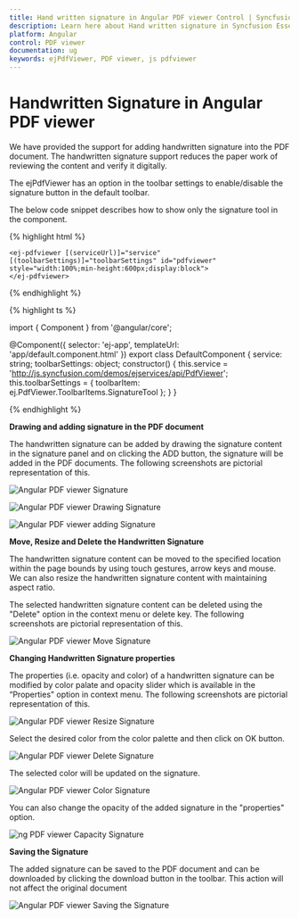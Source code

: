 ```yaml
---
title: Hand written signature in Angular PDF viewer Control | Syncfusion
description: Learn here about Hand written signature in Syncfusion Essential Angular PDF viewer Control, its elements, and more.
platform: Angular
control: PDF viewer
documentation: ug
keywords: ejPdfViewer, PDF viewer, js pdfviewer
---
```


# Handwritten Signature in Angular PDF viewer

We have provided the support for adding handwritten signature into the PDF document. The handwritten signature support reduces the paper work of reviewing the content and verify it digitally. 

The ejPdfViewer has an option in the toolbar settings to enable/disable the signature button in the default toolbar. 

The below code snippet describes how to show only the signature tool in the component.

{% highlight html %}

    <ej-pdfviewer [(serviceUrl)]="service" [(toolbarSettings)]="toolbarSettings" id="pdfviewer" style="width:100%;min-height:600px;display:block">
    </ej-pdfviewer>

{% endhighlight %}

{% highlight ts %}

import { Component } from '@angular/core';

@Component({
    selector: 'ej-app',
    templateUrl: 'app/default.component.html'
})
export class DefaultComponent {
    service: string;
    toolbarSettings: object;
    constructor() {
        this.service = 'http://js.syncfusion.com/demos/ejservices/api/PdfViewer';
        this.toolbarSettings = { toolbarItem: ej.PdfViewer.ToolbarItems.SignatureTool };
    }
}
    
{% endhighlight %}

**Drawing and adding signature in the PDF document**

The handwritten signature can be added by drawing the signature content in the signature panel and on clicking the ADD button, the signature will be added in the PDF documents. The following screenshots are pictorial representation of this.

![Angular PDF viewer Signature](Signature-images/angular-pdfviewer-signature.png)

![Angular PDF viewer Drawing Signature](Signature-images/angular-pdfviewer-drawsignature.png)

![Angular PDF viewer adding Signature](Signature-images/angular-pdfviewer-addsignature.png)

**Move, Resize and Delete the Handwritten Signature**

The handwritten signature content can be moved to the specified location within the page bounds by using touch gestures, arrow keys and mouse. We can also resize the handwritten signature content with maintaining aspect ratio. 

The selected handwritten signature content can be deleted using the "Delete" option in the context menu or delete key. The following screenshots are pictorial representation of this.

![Angular PDF viewer Move Signature](Signature-images/angular-pdfviewer-move-signature.png)            

**Changing Handwritten Signature properties**

The properties (i.e. opacity and color) of a handwritten signature can be modified by color palate and opacity slider which is available in the “Properties" option in context menu. The following screenshots are pictorial representation of this. 

![Angular PDF viewer Resize Signature](Signature-images/angular-pdfviewer-resizesignature.png)      

Select the desired color from the color palette and then click on OK button.

![Angular PDF viewer Delete Signature](Signature-images/angular-pdfviewer-deleetsignature.png)  

The selected color will be updated on the signature.

![Angular PDF viewer Color Signature](Signature-images/angular-pdfviewer-colorsignature.png)  

You can also change the opacity of the added signature in the "properties" option.

![ng PDF viewer Capacity Signature](Signature-images/angular-pdfviewer-capacity-signature.png)  

**Saving the Signature**

The added signature can be saved to the PDF document and can be downloaded by clicking the download button in the toolbar. This action will not affect the original document

![Angular PDF viewer Saving the Signature](Signature-images/angular-pdfviewer-savesignature.png) 

